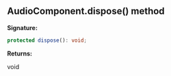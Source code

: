 
## AudioComponent.dispose() method

**Signature:**

```typescript
protected dispose(): void;
```
**Returns:**

void

